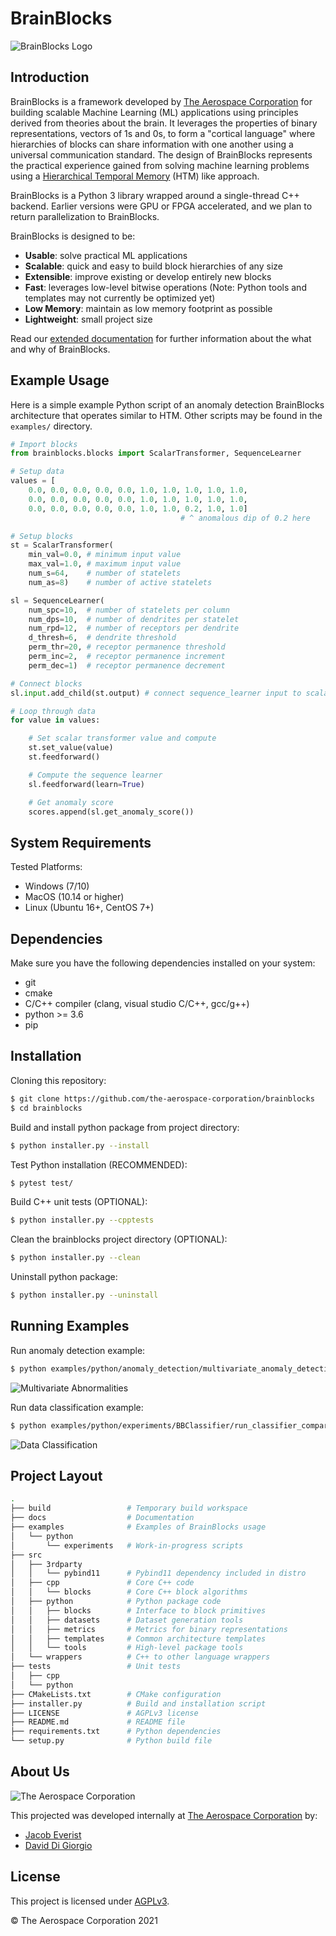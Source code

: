# BrainBlocks

![BrainBlocks Logo](docs/assets/brainblocks_logo.png "BrainBlocks")

## Introduction

BrainBlocks is a framework developed by [The Aerospace Corporation](http://aerospace.org) for building scalable Machine Learning (ML) applications using principles derived from theories about the brain.  It leverages the properties of binary representations, vectors of 1s and 0s, to form a "cortical language" where hierarchies of blocks can share information with one another using a universal communication standard.  The design of BrainBlocks represents the practical experience gained from solving machine learning problems using a [Hierarchical Temporal Memory](https://numenta.com/assets/pdf/biological-and-machine-intelligence/BAMI-Complete.pdf) (HTM) like approach. 

BrainBlocks is a Python 3 library wrapped around a single-thread C++ backend.  Earlier versions were GPU or FPGA accelerated, and we plan to return parallelization to BrainBlocks.

BrainBlocks is designed to be:

- **Usable**: solve practical ML applications
- **Scalable**: quick and easy to build block hierarchies of any size
- **Extensible**: improve existing or develop entirely new blocks
- **Fast**: leverages low-level bitwise operations (Note: Python tools and templates may not currently be optimized yet)
- **Low Memory**: maintain as low memory footprint as possible
- **Lightweight**: small project size

Read our [extended documentation](docs/extended_readme.md) for further information about the what and why of BrainBlocks.

## Example Usage

Here is a simple example Python script of an anomaly detection BrainBlocks architecture that operates similar to HTM.  Other scripts may be found in the `examples/` directory.

```python
# Import blocks
from brainblocks.blocks import ScalarTransformer, SequenceLearner

# Setup data
values = [
    0.0, 0.0, 0.0, 0.0, 0.0, 1.0, 1.0, 1.0, 1.0, 1.0,
    0.0, 0.0, 0.0, 0.0, 0.0, 1.0, 1.0, 1.0, 1.0, 1.0,
    0.0, 0.0, 0.0, 0.0, 0.0, 1.0, 1.0, 0.2, 1.0, 1.0]
                                      # ^ anomalous dip of 0.2 here

# Setup blocks
st = ScalarTransformer(
    min_val=0.0, # minimum input value
    max_val=1.0, # maximum input value
    num_s=64,    # number of statelets
    num_as=8)    # number of active statelets

sl = SequenceLearner(
    num_spc=10,  # number of statelets per column
    num_dps=10,  # number of dendrites per statelet
    num_rpd=12,  # number of receptors per dendrite
    d_thresh=6,  # dendrite threshold
    perm_thr=20, # receptor permanence threshold
    perm_inc=2,  # receptor permanence increment
    perm_dec=1)  # receptor permanence decrement

# Connect blocks
sl.input.add_child(st.output) # connect sequence_learner input to scalar_transformer output

# Loop through data
for value in values:

    # Set scalar transformer value and compute
    st.set_value(value)
    st.feedforward()

    # Compute the sequence learner
    sl.feedforward(learn=True)

    # Get anomaly score
    scores.append(sl.get_anomaly_score())
```

## System Requirements

Tested Platforms:

- Windows (7/10)
- MacOS (10.14 or higher)
- Linux (Ubuntu 16+, CentOS 7+)

## Dependencies

Make sure you have the following dependencies installed on your system:

- git
- cmake
- C/C++ compiler (clang, visual studio C/C++, gcc/g++)
- python >= 3.6
- pip

## Installation

Cloning this repository:

```bash
$ git clone https://github.com/the-aerospace-corporation/brainblocks
$ cd brainblocks
```

Build and install python package from project directory:

```bash
$ python installer.py --install
```

Test Python installation (RECOMMENDED):

```bash
$ pytest test/
```

Build C++ unit tests (OPTIONAL):

```bash
$ python installer.py --cpptests
```

Clean the brainblocks project directory (OPTIONAL):

```bash
$ python installer.py --clean
```

Uninstall python package:
```bash
$ python installer.py --uninstall
```

## Running Examples

Run anomaly detection example:

```bash
$ python examples/python/anomaly_detection/multivariate_anomaly_detection.py
```

![Multivariate Abnormalities](docs/assets/multivariate_abnormalities.png)

Run data classification example:

```bash
$ python examples/python/experiments/BBClassifier/run_classifier_comparison.py
```

![Data Classification](docs/assets/classifier_comparison.png)

## Project Layout

```bash
.
├── build                 # Temporary build workspace
├── docs                  # Documentation
├── examples              # Examples of BrainBlocks usage
│   └── python
│       └── experiments   # Work-in-progress scripts
├── src
│   ├── 3rdparty
│   │   └── pybind11      # Pybind11 dependency included in distro
│   ├── cpp               # Core C++ code
│   │   └── blocks        # Core C++ block algorithms
│   ├── python            # Python package code
│   │   ├── blocks        # Interface to block primitives
│   │   ├── datasets      # Dataset generation tools
│   │   ├── metrics       # Metrics for binary representations
│   │   ├── templates     # Common architecture templates
│   │   └── tools         # High-level package tools
│   └── wrappers          # C++ to other language wrappers
├── tests                 # Unit tests
│   ├── cpp
│   └── python
├── CMakeLists.txt        # CMake configuration
├── installer.py          # Build and installation script
├── LICENSE               # AGPLv3 license
├── README.md             # README file
├── requirements.txt      # Python dependencies
└── setup.py              # Python build file
```

## About Us

![The Aerospace Corporation](docs/assets/aero_logo.png "The Aerospace Corporation")

This projected was developed internally at [The Aerospace Corporation](http://aerospace.org) by:

- [Jacob Everist](https://github.com/jacobeverist)
- [David Di Giorgio](https://github.com/ddigiorg)

## License

This project is licensed under [AGPLv3](https://www.gnu.org/licenses/agpl-3.0.en.html).

© The Aerospace Corporation 2021
